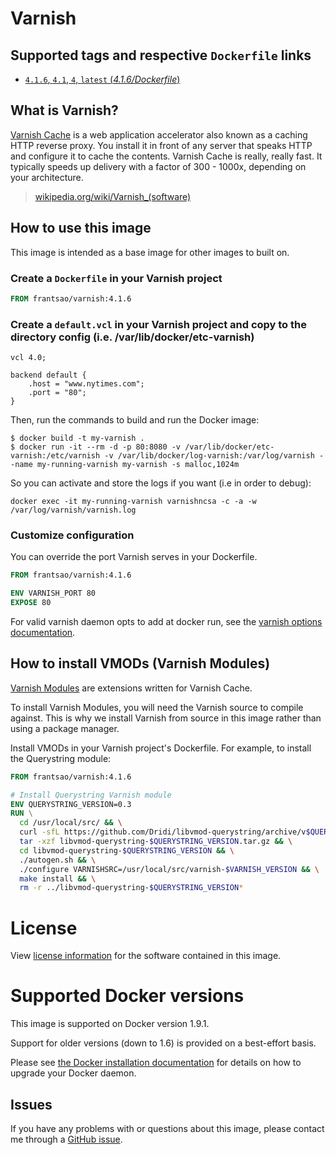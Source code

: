 # Varnish

## Supported tags and respective `Dockerfile` links

-	[`4.1.6`, `4.1`, `4`, `latest` (*4.1.6/Dockerfile*)](https://github.com/frantsao/docker-varnish/blob/master/Dockerfile)

## What is Varnish?

[Varnish Cache](https://www.varnish-cache.org/) is a web application accelerator also known as a caching HTTP reverse proxy. You install it in front of any server that speaks HTTP and configure it to cache the contents. Varnish Cache is really, really fast. It typically speeds up delivery with a factor of 300 - 1000x, depending on your architecture.

> [wikipedia.org/wiki/Varnish_(software)](https://en.wikipedia.org/wiki/Varnish_(software))

## How to use this image

This image is intended as a base image for other images to built on.

### Create a `Dockerfile` in your Varnish project

```dockerfile
FROM frantsao/varnish:4.1.6
```

### Create a `default.vcl` in your Varnish project and copy to the directory config (i.e. /var/lib/docker/etc-varnish)

```vcl
vcl 4.0;

backend default {
    .host = "www.nytimes.com";
    .port = "80";
}
```

Then, run the commands to build and run the Docker image:

```console
$ docker build -t my-varnish .
$ docker run -it --rm -d -p 80:8080 -v /var/lib/docker/etc-varnish:/etc/varnish -v /var/lib/docker/log-varnish:/var/log/varnish --name my-running-varnish my-varnish -s malloc,1024m 
```

So you can activate and store the logs if you want (i.e in order to debug):

```console
docker exec -it my-running-varnish varnishncsa -c -a -w /var/log/varnish/varnish.log
```

### Customize configuration

You can override the port Varnish serves in your Dockerfile.

```dockerfile
FROM frantsao/varnish:4.1.6

ENV VARNISH_PORT 80
EXPOSE 80
```

For valid varnish daemon opts to add at docker run, see the [varnish options documentation](https://www.varnish-cache.org/docs/4.1/reference/varnishd.html#options).


## How to install VMODs (Varnish Modules)

[Varnish Modules](https://www.varnish-cache.org/vmods) are extensions written for Varnish Cache.

To install Varnish Modules, you will need the Varnish source to compile against. This is why we install Varnish from source in this image rather than using a package manager.

Install VMODs in your Varnish project's Dockerfile. For example, to install the Querystring module:

```dockerfile
FROM frantsao/varnish:4.1.6

# Install Querystring Varnish module
ENV QUERYSTRING_VERSION=0.3
RUN \
  cd /usr/local/src/ && \
  curl -sfL https://github.com/Dridi/libvmod-querystring/archive/v$QUERYSTRING_VERSION.tar.gz -o libvmod-querystring-$QUERYSTRING_VERSION.tar.gz && \
  tar -xzf libvmod-querystring-$QUERYSTRING_VERSION.tar.gz && \
  cd libvmod-querystring-$QUERYSTRING_VERSION && \
  ./autogen.sh && \
  ./configure VARNISHSRC=/usr/local/src/varnish-$VARNISH_VERSION && \
  make install && \
  rm -r ../libvmod-querystring-$QUERYSTRING_VERSION*
```

# License

View [license information](https://www.apache.org/licenses/LICENSE-2.0) for the software contained in this image.

# Supported Docker versions

This image is supported on Docker version 1.9.1.

Support for older versions (down to 1.6) is provided on a best-effort basis.

Please see [the Docker installation documentation](https://docs.docker.com/installation/) for details on how to upgrade your Docker daemon.

## Issues

If you have any problems with or questions about this image, please contact me through a [GitHub issue](https://github.com/frantsao/docker-varnish/issues).

